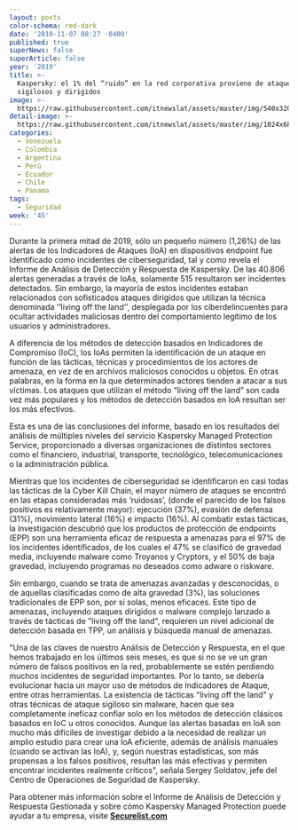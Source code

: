 ```yaml
---
layout: posts
color-schema: red-dark
date: '2019-11-07 08:27 -0400'
published: true
superNews: false
superArticle: false
year: '2019'
title: >-
  Kaspersky: el 1% del “ruido” en la red corporativa proviene de ataques
  sigilosos y dirigidos
image: >-
  https://raw.githubusercontent.com/itnewslat/assets/master/img/540x320/Redes-p.jpg
detail-image: >-
  https://raw.githubusercontent.com/itnewslat/assets/master/img/1024x680/Redes-g.jpg
categories:
  - Venezuela
  - Colombia
  - Argentina
  - Perú
  - Ecuador
  - Chile
  - Panama
tags:
  - Seguridad
week: '45'
---
```

Durante la primera mitad de 2019, sólo un pequeño número (1,26%) de las alertas de los Indicadores de Ataques (IoA) en dispositivos endpoint fue identificado como incidentes de ciberseguridad, tal y como revela el Informe de Análisis de Detección y Respuesta de Kaspersky. De las 40.806 alertas generadas a través de IoAs, solamente 515 resultaron ser incidentes detectados. Sin embargo, la mayoría de estos incidentes estaban relacionados con sofisticados ataques dirigidos que utilizan la técnica denominada ‘‘living off the land’’, desplegada por los ciberdelincuentes para ocultar actividades maliciosas dentro del comportamiento legítimo de los usuarios y administradores.
 
A diferencia de los métodos de detección basados en Indicadores de Compromiso (IoC), los IoAs permiten la identificación de un ataque en función de las tácticas, técnicas y procedimientos de los actores de amenaza, en vez de en archivos maliciosos conocidos u objetos. En otras palabras, en la forma en la que determinados actores tienden a atacar a sus víctimas. Los ataques que utilizan el método “living off the land” son cada vez más populares y los métodos de detección basados en IoA resultan ser los más efectivos. 
 
Esta es una de las conclusiones del informe, basado en los resultados del análisis de múltiples niveles del servicio Kaspersky Managed Protection Service, proporcionado a diversas organizaciones de distintos sectores como el financiero, industrial, transporte, tecnológico, telecomunicaciones o la administración pública.
 
Mientras que los incidentes de ciberseguridad se identificaron en casi todas las tácticas de la Cyber Kill Chain, el mayor número de ataques se encontró en las etapas consideradas más ‘ruidosas’, (donde el parecido de los falsos positivos es relativamente mayor): ejecución (37%), evasión de defensa (31%), movimiento lateral (16%) e impacto (16%). Al combatir estas tácticas, la investigación descubrió que los productos de protección de endpoints (EPP) son una herramienta eficaz de respuesta a amenazas para el 97% de los incidentes identificados, de los cuales el 47% se clasificó de gravedad media, incluyendo malware como Troyanos y Cryptors, y el 50% de baja gravedad, incluyendo programas no deseados como adware o riskware.
 
Sin embargo, cuando se trata de amenazas avanzadas y desconocidas, o de aquellas clasificadas como de alta gravedad (3%), las soluciones tradicionales de EPP son, por sí solas, menos eficaces. Este tipo de amenazas, incluyendo ataques dirigidos o malware complejo lanzado a través de tácticas de "living off the land", requieren un nivel adicional de detección basada en TPP, un análisis y búsqueda manual de amenazas.
 
"Una de las claves de nuestro Análisis de Detección y Respuesta, en el que hemos trabajado en los últimos seis meses, es que si no se ve un gran número de falsos positivos en la red, probablemente se estén perdiendo muchos incidentes de seguridad importantes. Por lo tanto, se debería evolucionar hacia un mayor uso de métodos de Indicadores de Ataque, entre otras herramientas. La existencia de tácticas "living off the land" y otras técnicas de ataque sigiloso sin malware, hacen que sea completamente ineficaz confiar solo en los métodos de detección clásicos basados en IoC u otros conocidos. Aunque las alertas basadas en IoA son mucho más difíciles de investigar debido a la necesidad de realizar un amplio estudio para crear una IoA eficiente, además de análisis manuales (cuando se activan las IoA), y, según nuestras estadísticas, son más propensas a los falsos positivos, resultan las más efectivas y permiten encontrar incidentes realmente críticos", señala Sergey Soldatov, jefe del Centro de Operaciones de Seguridad de Kaspersky.
 
Para obtener más información sobre el Informe de Análisis de Detección y Respuesta Gestionada y sobre cómo Kaspersky Managed Protection puede ayudar a tu empresa, visite **[Securelist.com](https://securelist.com/managed-detection-and-response-analytics-report/94076/)**